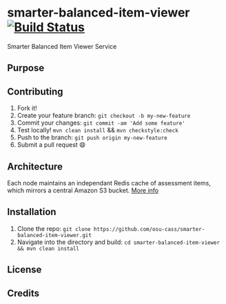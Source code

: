 # smarter-balanced-item-viewer [![Build Status](https://travis-ci.org/osu-cass/smarter-balanced-item-viewer.svg?branch=master)](https://travis-ci.org/osu-cass/smarter-balanced-item-viewer)

Smarter Balanced Item Viewer Service 

## Purpose

## Contributing
1. Fork it!
2. Create your feature branch: `git checkout -b my-new-feature`
3. Commit your changes: `git commit -am 'Add some feature'`
4. Test locally! `mvn clean install` && `mvn checkstyle:check`
5. Push to the branch: `git push origin my-new-feature`
6. Submit a pull request :smile:

## Architecture
Each node maintains an independant Redis cache of assessment items, which mirrors a central Amazon S3 bucket.
[More info](https://github.com/osu-cass/smarter-balanced-item-viewer/wiki/Architecture)

## Installation
1. Clone the repo: `git clone https://github.com/osu-cass/smarter-balanced-item-viewer.git`
2. Navigate into the directory and build: `cd smarter-balanced-item-viewer && mvn clean install`

## License

## Credits
